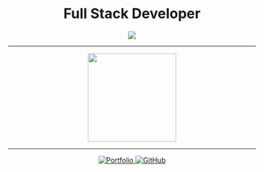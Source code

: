 <h1 align="center">Full Stack Developer</h1>

<p align="center">
  <img src="https://readme-typing-svg.herokuapp.com?font=Fira+Code&weight=500&size=22&pause=1000&center=true&vCenter=true&width=450&lines=I+am+Aissa+Bedr;I+%E2%9D%A4+Solid.js+%26+TypeScript" />
</p>

---

<p align="center">
  <img src="https://github-readme-stats.vercel.app/api?username=aissa-dev1&show_icons=true&theme=radical" height="180"/>
</p>

---

<p align="center">
  <a href="https://aissabedr.vercel.app">
    <img src="https://img.shields.io/badge/Portfolio-121212?logo=vercel&logoColor=white" alt="Portfolio" />
  </a>
  <a href="https://github.com/aissa-dev1">
    <img src="https://img.shields.io/badge/GitHub-181717?logo=github&logoColor=white" alt="GitHub" />
  </a>
</p>
